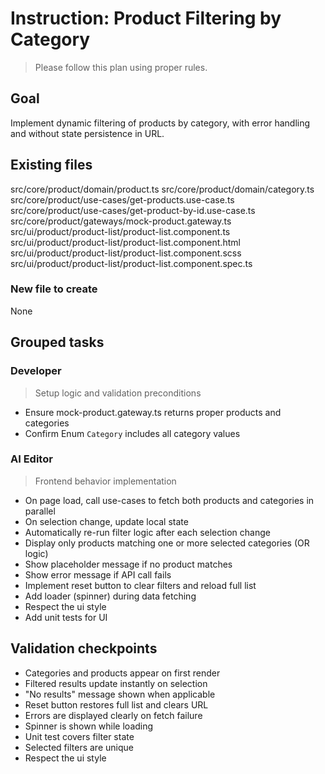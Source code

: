 # Instruction: Product Filtering by Category

> Please follow this plan using proper rules.

## Goal

Implement dynamic filtering of products by category, with error handling and without state persistence in URL.

## Existing files

src/core/product/domain/product.ts
src/core/product/domain/category.ts
src/core/product/use-cases/get-products.use-case.ts
src/core/product/use-cases/get-product-by-id.use-case.ts
src/core/product/gateways/mock-product.gateway.ts
src/ui/product/product-list/product-list.component.ts
src/ui/product/product-list/product-list.component.html
src/ui/product/product-list/product-list.component.scss
src/ui/product/product-list/product-list.component.spec.ts

### New file to create

None

## Grouped tasks

### Developer

> Setup logic and validation preconditions

* Ensure mock-product.gateway.ts returns proper products and categories
* Confirm Enum `Category` includes all category values

### AI Editor

> Frontend behavior implementation

* On page load, call use-cases to fetch both products and categories in parallel
* On selection change, update local state
* Automatically re-run filter logic after each selection change
* Display only products matching one or more selected categories (OR logic)
* Show placeholder message if no product matches
* Show error message if API call fails
* Implement reset button to clear filters and reload full list
* Add loader (spinner) during data fetching
* Respect the ui style
* Add unit tests for UI

## Validation checkpoints

* Categories and products appear on first render
* Filtered results update instantly on selection
* "No results" message shown when applicable
* Reset button restores full list and clears URL
* Errors are displayed clearly on fetch failure
* Spinner is shown while loading
* Unit test covers filter state
* Selected filters are unique
* Respect the ui style
  